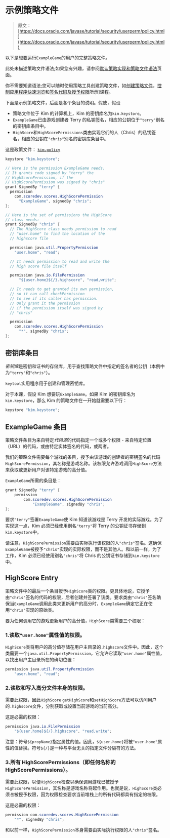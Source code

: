 # 示例策略文件

> 原文： [https://docs.oracle.com/javase/tutorial/security/userperm/policy.html](https://docs.oracle.com/javase/tutorial/security/userperm/policy.html)

以下是想要运行`ExampleGame`的用户的完整策略文件。

此处未描述策略文件语法;如果您有兴趣，请参阅[默认策略实现和策略文件语法](https://docs.oracle.com/javase/8/docs/technotes/guides/security/PolicyFiles.html)页面。

你不需要知道语法;您可以随时使用策略工具创建策略文件，如[创建策略文件](../tour1/index.html)，[控制应用程序快速浏览](../tour2/index.html)和[签名代码及授予权限](../toolsign/index.html)所示]课程。

下面是示例策略文件，后面是各个条目的说明。假使，假设

*   策略文件位于 Kim 的计算机上，Kim 的密钥库名为`kim.keystore`。
*   `ExampleGame`已由游戏创建者 Terry 的私钥签名，相应的公钥位于`"terry"`别名的密钥库条目中。
*   `HighScore`和`HighScorePermissions`类由实现它们的人（Chris）的私钥签名，相应的公钥在`"chris"`别名的密钥库条目中。

这是政策文件： [`kim.policy`](examples/kim.policy)

```java
keystore "kim.keystore";

// Here is the permission ExampleGame needs.
// It grants code signed by "terry" the
// HighScorePermission, if the
// HighScorePermission was signed by "chris"
grant SignedBy "terry" {
  permission
    com.scoredev.scores.HighScorePermission
      "ExampleGame", signedBy "chris";
};

// Here is the set of permissions the HighScore
// class needs:
grant SignedBy "chris" {
  // The HighScore class needs permission to read
  // "user.home" to find the location of the
  // highscore file

  permission java.util.PropertyPermission
    "user.home", "read";

  // It needs permission to read and write the
  // high score file itself

  permission java.io.FilePermission
      "${user.home}${/}.highscore", "read,write";

  // It needs to get granted its own permission,
  // so it can call checkPermission
  // to see if its caller has permission.
  // Only grant it the permission
  // if the permission itself was signed by
  // "chris"

  permission
    com.scoredev.scores.HighScorePermission 
      "*", signedBy "chris";
};

```

## 密钥库条目

*密钥库*是密钥和证书的存储库，用于查找策略文件中指定的签名者的公钥（本例中为`"terry"`和`"chris"`）。

`keytool`实用程序用于创建和管理密钥库。

对于本课，假设 Kim 想要玩`ExampleGame`。如果 Kim 的密钥库名为`kim.keystore`，那么 Kim 的策略文件在一开始就需要以下行：

```java
keystore "kim.keystore";

```

## ExampleGame 条目

策略文件条目为来自特定*代码源*的代码指定一个或多个权限 - 来自特定位置（URL）的代码，或由特定实体签名的代码，或两者。

我们的策略文件需要每个游戏的条目，授予由该游戏的创建者的密钥签名的代码`HighScorePermission`，其名称是游戏名称。该权限允许游戏调用`HighScore`方法来获取或更新用户对该特定游戏的高分值。

`ExampleGame`所需的条目是：

```java
grant SignedBy "terry" {
    permission
        com.scoredev.scores.HighScorePermission 
            "ExampleGame", signedBy "chris";
};

```

要求`"terry"`签署`ExampleGame`使 Kim 知道该游戏是 Terry 开发的实际游戏。为了实现这一点，Kim 必须已经使用别名`"terry"`将 Terry 的公钥证书存储到`kim.keystore`中。

请注意，`HighScorePermission`需要由实际执行该权限的人`"chris"`签名。这确保`ExampleGame`被授予`"chris"`实现的实际权限，而不是其他人。和以前一样，为了工作，Kim 必须已经使用别名`"chris"`将 Chris 的公钥证书存储到`kim.keystore`中。

## HighScore Entry

策略文件中的最后一个条目授予`HighScore`类的权限。更具体地说，它授予由`"chris"`签名的代码的权限，后者创建并签署了该类。要求类由`"chris"`签名确保当`ExampleGame`调用此类来更新用户的高分时，`ExampleGame`确定它正在使用`"chris"`实现的原始类。

要为任何调用它的游戏更新用户的高分值，`HighScore`类需要三个权限：

### 1.读取`"user.home"`属性值的权限。

`HighScore`类将用户的高分值存储在用户主目录的`.highscore`文件中。因此，这个类需要一个`java.util.PropertyPermission`，它允许它读取`"user.home"`属性值，以找出用户主目录所在的确切位置：

```java
permission java.util.PropertyPermission 
    "user.home", "read";

```

### 2.读取和写入高分文件本身的权限。

需要此权限，因此`HighScore` `getHighScore`和`setHighScore`方法可以访问用户的`.highscore`文件，分别获取或设置当前游戏的当前高分。

这是必需的权限：

```java
permission java.io.FilePermission
    "${user.home}${/}.highscore", "read,write";

```

注意：符号`${propName}`指定属性的值。因此，`${user.home}`将被`"user.home"`属性的值替换。符号`${/}`是一种与平台无关的指定文件分隔符的方法。

### 3.所有 HighScorePermissions（即任何名称的 HighScorePermissions）。

需要此权限，以便`HighScore`检查以确保调用游戏已被授予`HighScorePermission`，其名称是游戏名称将起作用。也就是说，`HighScore`类必须*也*被授予权限，因为权限检查要求当前堆栈上的所有代码都具有指定的权限。

这是必需的权限：

```java
permission com.scoredev.scores.HighScorePermission
    "*", signedBy "chris";

```

和以前一样，`HighScorePermission`本身需要由实际执行权限的人`"chris"`签名。